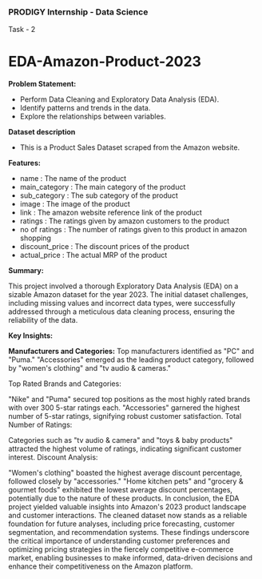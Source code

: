 ### PRODIGY Internship - Data Science
Task - 2
# EDA-Amazon-Product-2023
<b>Problem Statement:</b>
- Perform Data Cleaning and Exploratory Data Analysis (EDA).
- Identify patterns and trends in the data.
- Explore the relationships between variables.
  
 <b>Dataset description</b>
- This is a Product Sales Dataset scraped from the Amazon website.

<b>Features:</b>
- name : The name of the product
- main_category : The main category of the product
- sub_category : The sub category of the product
- image : The image of the product
- link : The amazon website reference link of the product
- ratings : The ratings given by amazon customers to the product
- no of ratings : The number of ratings given to this product in amazon shopping
- discount_price : The discount prices of the product
- actual_price : The actual MRP of the product

<b>Summary:</b>

This project involved a thorough Exploratory Data Analysis (EDA) on a sizable Amazon dataset for the year 2023. The initial dataset challenges, including missing values and incorrect data types, were successfully addressed through a meticulous data cleaning process, ensuring the reliability of the data.

<b>Key Insights:</b>

<b>Manufacturers and Categories:</b>
Top manufacturers identified as "PC" and "Puma."
"Accessories" emerged as the leading product category, followed by "women's clothing" and "tv audio & cameras."

Top Rated Brands and Categories:

"Nike" and "Puma" secured top positions as the most highly rated brands with over 300 5-star ratings each.
"Accessories" garnered the highest number of 5-star ratings, signifying robust customer satisfaction.
Total Number of Ratings:

Categories such as "tv audio & camera" and "toys & baby products" attracted the highest volume of ratings, indicating significant customer interest.
Discount Analysis:

"Women's clothing" boasted the highest average discount percentage, followed closely by "accessories."
"Home kitchen pets" and "grocery & gourmet foods" exhibited the lowest average discount percentages, potentially due to the nature of these products.
In conclusion, the EDA project yielded valuable insights into Amazon's 2023 product landscape and customer interactions. The cleaned dataset now stands as a reliable foundation for future analyses, including price forecasting, customer segmentation, and recommendation systems. These findings underscore the critical importance of understanding customer preferences and optimizing pricing strategies in the fiercely competitive e-commerce market, enabling businesses to make informed, data-driven decisions and enhance their competitiveness on the Amazon platform.





